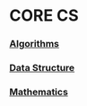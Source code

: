 # CORE CS


### [Algorithms](https://github.com/Lintik/hackerrank/tree/master/CORE%20CS/Algorithms)
### [Data Structure](https://github.com/Lintik/hackerrank/tree/master/CORE%20CS/Data%20Structure)
### [Mathematics](https://github.com/Lintik/hackerrank/tree/master/CORE%20CS/Mathematics)
